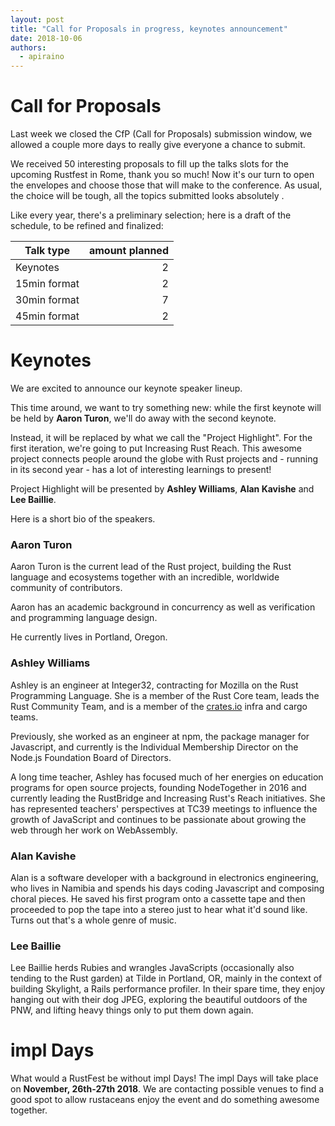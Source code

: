 ```yaml
---
layout: post
title: "Call for Proposals in progress, keynotes announcement"
date: 2018-10-06
authors:
  - apiraino
---
```


# Call for Proposals

Last week we closed the CfP (Call for Proposals) submission window, we allowed a couple more days to really give everyone a chance to submit.

We received 50 interesting proposals to fill up the talks slots for the upcoming Rustfest in Rome, thank you so much! Now it's our turn to open the envelopes and choose those that will make to the conference. As usual, the choice will be tough, all the topics submitted looks absolutely .

Like every year, there's a preliminary selection; here is a draft of the schedule, to be refined and finalized:

| Talk type     | amount planned |
| ------------- | --------------:|
| Keynotes      | 2              |
| 15min format  | 2              |
| 30min format  | 7              |
| 45min format  | 2              |

# Keynotes

We are excited to announce our keynote speaker lineup.

This time around, we want to try something new: while the first keynote will be held by <strong>Aaron Turon</strong>, we'll do away with the second keynote.

Instead, it will be replaced by what we call the "Project Highlight". For the first iteration, we're going to put
Increasing Rust Reach. This awesome project connects people around the globe with Rust projects and - running in its
second year - has a lot of interesting learnings to present!

Project Highlight will be presented by <strong>Ashley Williams</strong>, <strong>Alan Kavishe</strong> and <strong>Lee Baillie</strong>.

Here is a short bio of the speakers.

### Aaron Turon

Aaron Turon is the current lead of the Rust project, building the Rust language and ecosystems together with an
incredible, worldwide community of contributors.

Aaron has an academic background in concurrency as well as verification and programming language design.

He currently lives in Portland, Oregon.

### Ashley Williams

Ashley is an engineer at Integer32, contracting for Mozilla on the Rust Programming Language. She is a member of the
Rust Core team, leads the Rust Community Team, and is a member of the [crates.io](http://crates.io) infra and cargo
teams.

Previously, she worked as an engineer at npm, the package manager for Javascript, and currently is the Individual
Membership Director on the Node.js Foundation Board of Directors.

A long time teacher, Ashley has focused much of her energies on education programs for open source projects, founding
NodeTogether in 2016 and currently leading the RustBridge and Increasing Rust's Reach initiatives. She has represented
teachers' perspectives at TC39 meetings to influence the growth of JavaScript and continues to be passionate about
growing the web through her work on WebAssembly.

### Alan Kavishe

Alan is a software developer with a background in electronics engineering, who lives in Namibia and spends his days
coding Javascript and composing choral pieces. He saved his first program onto a cassette tape and then proceeded to pop
the tape into a stereo just to hear what it'd sound like. Turns out that's a whole genre of music.

### Lee Baillie

Lee Baillie herds Rubies and wrangles JavaScripts (occasionally also tending to the Rust garden) at Tilde in Portland,
OR, mainly in the context of building Skylight, a Rails performance profiler. In their spare time, they enjoy hanging
out with their dog JPEG, exploring the beautiful outdoors of the PNW, and lifting heavy things only to put them down
again.

# impl Days

What would a RustFest be without impl Days! The impl Days will take place on <strong>November, 26th-27th
2018</strong>. We are contacting possible venues to find a good spot to allow rustaceans enjoy the event and do
something awesome together.
